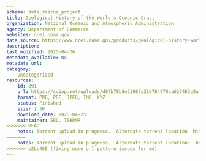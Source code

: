 ```yaml
---
schema: data_rescue_project 
title: Geological History of the World's Oceanic Crust
organization: National Oceanic and Atmospheric Administration
agency: Department of Commerce
websites: ncei.noaa.gov
data_source: https://www.ncei.noaa.gov/products/geological-history-world-ocean-crust
description: 
last_modified: 2025-04-26
metadata_available: No
metadata_url: 
category:
  - Uncategorized
resources:
  - id: 891
    url: https://sciop.net/uploads/d07b78b8e23687a216784970ca627463c0af6f8b
    format: PNG, PDF, JPEG, IMG, XYZ
    status: Finished
    size: 2.36
    download_date: 2025-04-25
    maintainer: SRC, TSHRMP
<<<<<<< HEAD
    notes: Torrent upload in progress.  Alternate torrent location  https//academictorrents.com/details/d07b78b8e23687a216784970ca627463c0af6f8b
=======
    notes: Torrent upload in progress.  Alternate torrent location:  https://academictorrents.com/details/d07b78b8e23687a216784970ca627463c0af6f8b
>>>>>>> b2bc468 (fixing more url pattern issues for md)
---
```

